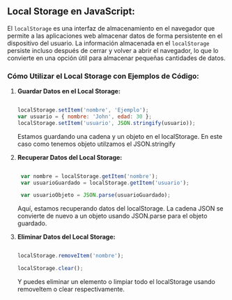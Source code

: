 ## Local Storage en JavaScript:

El `localStorage` es una interfaz de almacenamiento en el navegador que permite a las aplicaciones web almacenar datos de forma persistente en el dispositivo del usuario. La información almacenada en el `localStorage` persiste incluso después de cerrar y volver a abrir el navegador, lo que lo convierte en una opción útil para almacenar pequeñas cantidades de datos.

### Cómo Utilizar el Local Storage con Ejemplos de Código:

1. **Guardar Datos en el Local Storage:**

   ```javascript

   localStorage.setItem('nombre', 'Ejemplo');
   var usuario = { nombre: 'John', edad: 30 };
   localStorage.setItem('usuario', JSON.stringify(usuario));
   ```
    Estamos guardando una cadena y un objeto en el localStorage. En este caso como tenemos objeto utilzamos el JSON.stringify
2. **Recuperar Datos del Local Storage:**
   ```javascript

    var nombre = localStorage.getItem('nombre');
    var usuarioGuardado = localStorage.getItem('usuario');

    var usuarioObjeto = JSON.parse(usuarioGuardado);
   ```
   Aquí, estamos recuperando datos del localStorage. La cadena JSON se convierte de nuevo a un objeto usando JSON.parse para el objeto guardado.
3. **Eliminar Datos del Local Storage:**
     ```javascript

    localStorage.removeItem('nombre');

    localStorage.clear();
     ```
    Y puedes eliminar un elemento o limpiar todo el localStorage usando removeItem o clear respectivamente.

